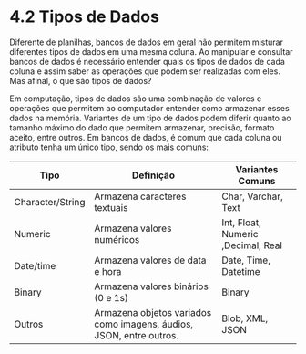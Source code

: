 # 4.2 Tipos de Dados

Diferente de planilhas, bancos de dados em geral não permitem misturar diferentes tipos de dados em uma mesma coluna.  Ao manipular e consultar bancos de dados é necessário entender quais os tipos de dados de cada coluna e assim saber as operações que podem ser realizadas com eles. Mas afinal, o que são tipos de dados?

Em computação, tipos de dados são uma combinação de valores e operações que permitem ao computador entender como armazenar esses dados na memória. Variantes de um tipo de dados podem diferir quanto ao tamanho máximo do dado que permitem armazenar, precisão, formato aceito, entre outros.  Em bancos de dados, é comum que cada coluna ou atributo tenha um único tipo, sendo os mais comuns:


| Tipo             | Definição                                                           | Variantes Comuns                   |
|------------------|---------------------------------------------------------------------|------------------------------------|
| Character/String | Armazena caracteres textuais                                        | Char, Varchar, Text                |
| Numeric          | Armazena valores numéricos                                          | Int, Float, Numeric ,Decimal, Real |
| Date/time        | Armazena valores de data e hora                                     | Date, Time, Datetime               |
| Binary           | Armazena valores binários (0 e 1s)                                  | Binary                             |
| Outros           | Armazena objetos variados como imagens, áudios, JSON, entre outros. | Blob, XML, JSON                    |